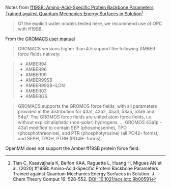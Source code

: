 Notes from [ff19SB: Amino-Acid-Specific Protein Backbone Parameters Trained against Quantum Mechanics Energy Surfaces in Solution](https://pubs.acs.org/doi/10.1021/acs.jctc.9b00591)[^1]

>Of the explicit water models tested here, we recommend use of OPC with ff19SB.

From the [GROMACS user manual](https://manual.gromacs.org/documentation/current/user-guide/force-fields.html#:~:text=GROMACS%20supports%20the%20GROMOS%20force,(non%2Dpolar)%20hydrogens.)

>GROMACS versions higher than 4.5 support the following AMBER force fields natively:

>- AMBER94  
>- AMBER96  
>- AMBER99  
>- AMBER99SB  
>- AMBER99SB-ILDN  
>- AMBER03  
>- AMBERGS

>GROMACS supports the GROMOS force fields, with all parameters provided in the distribution for 43a1, 43a2, 45a3, 53a5, 53a6 and 54a7. The GROMOS force fields are united atom force fields, i.e. without explicit aliphatic (non-polar) hydrogens.
>...
>GROMOS 43a1p - 43a1 modified to contain SEP (phosphoserine), TPO (phosphothreonine), and PTR (phosphotyrosine) (all PO42- forms), and SEPH, TPOH, PTRH (PO4H- forms).


OpenMM does not support the Amber ff19SB protein force field.



[^1]: Tian C, Kasavajhala K, Belfon KAA, Raguette L, Huang H, Migues AN et al. (2020) ff19SB: Amino-Acid-Specific Protein Backbone Parameters Trained against Quantum Mechanics Energy Surfaces in Solution. J Chem Theory Comput 16: 528-552. [DOI: 10.1021/acs.jctc.9b00591](https://doi.org/10.1021/acs.jctc.9b00591)
